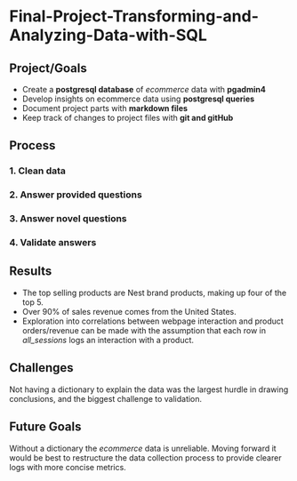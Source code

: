 # Final-Project-Transforming-and-Analyzing-Data-with-SQL

## Project/Goals
- Create a **postgresql database** of *ecommerce* data with **pgadmin4**
- Develop insights on ecommerce data using **postgresql queries**
- Document project parts with **markdown files**
- Keep track of changes to project files with **git and gitHub**

## Process
### 1. Clean data
### 2. Answer provided questions
### 3. Answer novel questions
### 4. Validate answers

## Results
- The top selling products are Nest brand products, making up four of the top 5.
- Over 90% of sales revenue comes from the United States.
- Exploration into correlations between webpage interaction and product orders/revenue can be made with the assumption that each row in *all_sessions* logs an interaction with a product.

## Challenges 
Not having a dictionary to explain the data was the largest hurdle in drawing conclusions, and the biggest challenge to validation.

## Future Goals
Without a dictionary the *ecommerce* data is unreliable. Moving forward it would be best to restructure the data collection process to provide clearer logs with more concise metrics.
